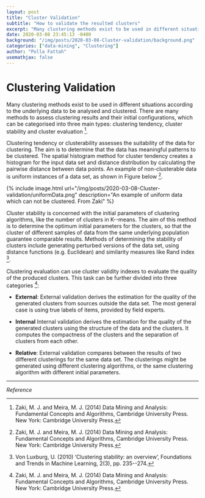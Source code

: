 ```yaml
---
layout: post
title: "Cluster Validation"
subtitle: "How to validate the resulted clusters"
excerpt: "Many clustering methods exist to be used in different situations according to the underlying data to be analysed and clustered."
date: 2020-03-08 23:45:13 -0400
background: "/img/posts/2020-03-08-Cluster-validation/background.png"
categories: ["data-mining", "Clustering"]
author: "Polla Fattah"
usemathjax: false
---
```


# Clustering Validation

Many clustering methods exist to be used in different situations according to the underlying data to be analysed and clustered. There are many methods to assess clustering results and their initial configurations, which can be categorised into three main types: clustering tendency, cluster stability and cluster evaluation [^3].

Clustering tendency or clusterability assesses the suitability of the data for clustering. The aim is to determine that the data has meaningful patterns to be clustered. The spatial histogram method for cluster tendency creates a histogram for the input data set and distance distribution by calculating the pairwise distance between data points. An example of non-clusterable data is uniform instances of a data set, as shown in Figure below [^3].


{% include image.html url="/img/posts/2020-03-08-Cluster-validation/uniformData.png" description="An example of uniform data which can not be clustered. From Zaki" %}


Cluster stability is concerned with the initial parameters of clustering algorithms, like the number of clusters in K--means. The aim of this method is to determine the optimum initial parameters for the clusters, so that the cluster of different samples of data from the same underlying population guarantee comparable results. Methods of determining the stability of clusters include generating perturbed versions of the data set, using distance functions (e.g. Euclidean) and similarity measures like Rand index [^1].

Clustering evaluation can use cluster validity indexes to evaluate the quality of the produced clusters. This task can be further divided into three categories [^3]:


- **External**: External validation derives the estimation for the quality of the generated clusters from sources outside the data set. The most general case is using true labels of items, provided by field experts.

- **Internal** Internal validation derives the estimation for the quality of the generated clusters using the structure of the data and the clusters. It computes the compactness of the clusters and the separation of clusters from each other.

- **Relative**: External validation compares between the results of two different clusterings for the same data set. The clusterings might be generated using different clustering algorithms, or the same clustering algorithm with different initial parameters.

---

_Reference_

[^1]: Von Luxburg, U. (2010) ‘Clustering stability: an overview’, Foundations and Trends in Machine Learning, 2(3), pp. 235--274.
[^3]: Zaki, M. J. and Meira, M. J. (2014) Data Mining and Analysis: Fundamental Concepts and Algorithms, Cambridge University Press. New York: Cambridge University Press.